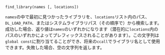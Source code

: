 ```
find_library(names [, locations])
```

`names`の中で最初に見つかったライブラリを、`locations`リスト内のパス、`DL_LOAD_PATH`、またはシステムライブラリパス（その順序で）から検索します。成功した場合、返り値は`names`のいずれかになります（潜在的に`locations`内のパスのいずれかによってプレフィックスされることがあります）。この文字列は`global const`に割り当てることができ、将来の`ccall`でライブラリ名として使用できます。失敗した場合、空の文字列を返します。
